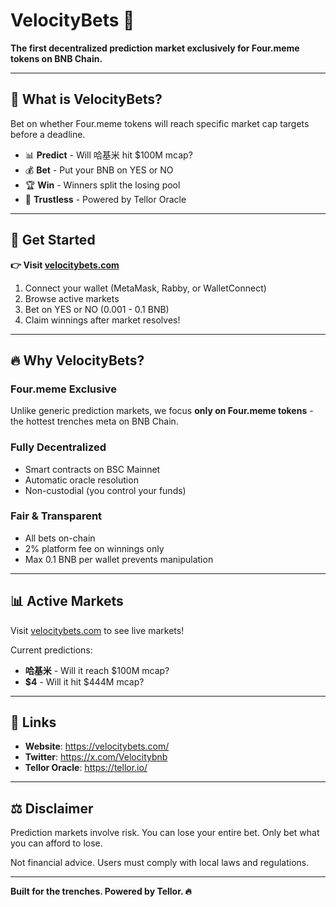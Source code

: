 # VelocityBets 🚀

**The first decentralized prediction market exclusively for Four.meme tokens on BNB Chain.**



---

## 🎯 What is VelocityBets?

Bet on whether Four.meme tokens will reach specific market cap targets before a deadline.

- 📊 **Predict** - Will 哈基米 hit $100M mcap?
- 💰 **Bet** - Put your BNB on YES or NO
- 🏆 **Win** - Winners split the losing pool
- 🔮 **Trustless** - Powered by Tellor Oracle

---

## 🚀 Get Started

**👉 Visit [velocitybets.com](https://velocitybets.com/)**

1. Connect your wallet (MetaMask, Rabby, or WalletConnect)
2. Browse active markets
3. Bet on YES or NO (0.001 - 0.1 BNB)
4. Claim winnings after market resolves!

---

## 🔥 Why VelocityBets?

### Four.meme Exclusive
Unlike generic prediction markets, we focus **only on Four.meme tokens** - the hottest trenches meta on BNB Chain.

### Fully Decentralized
- Smart contracts on BSC Mainnet
- Automatic oracle resolution
- Non-custodial (you control your funds)

### Fair & Transparent
- All bets on-chain
- 2% platform fee on winnings only
- Max 0.1 BNB per wallet prevents manipulation

---

## 📊 Active Markets

Visit [velocitybets.com](https://velocitybets.com/) to see live markets!

Current predictions:
- **哈基米** - Will it reach $100M mcap?
- **$4** - Will it hit $444M mcap?

---

## 🔗 Links

- **Website**: https://velocitybets.com/
- **Twitter**: https://x.com/Velocitybnb
- **Tellor Oracle**: https://tellor.io/

---

## ⚖️ Disclaimer

Prediction markets involve risk. You can lose your entire bet. Only bet what you can afford to lose.

Not financial advice. Users must comply with local laws and regulations.

---

**Built for the trenches. Powered by Tellor. 🔥**
